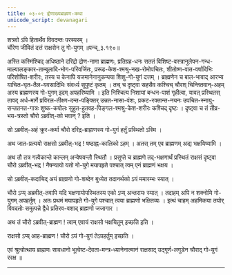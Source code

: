 ```yaml
---
title: ०३-०९ द्रोणाख्यब्राह्मण-कथा
unicode_script: devanagari
---
```


शत्रवो ऽपि हितार्थैव विवदन्तः परस्परम् ।  
चौरेण जीवितं दत्तं राक्षसेन तु गो-युगम् ॥पन्च्_३.१९०॥  


अस्ति कस्मिंश्चिद् अधिष्ठाने दरिद्रो द्रोण-नामा ब्राह्मणः, प्रतिग्रह-धनः सततं विशिष्ट-वस्त्रानुलेपन-गन्ध-माल्यालङ्कार-ताम्बूलादि-भोग-परिवर्जितः, प्ररूढ-केश-श्मश्रु-नख-रोमोपचितः, शीतोष्ण-वात-वर्षादिभिः परिशोषित-शरीरः, तस्य च केनापि यजमानेनानुकम्पया शिशु-गो-युगं दत्तम् । ब्राह्मणेन च बाल-भावाद् आरभ्य याचित-घृत-तैल-यवसादिभिः संवर्ध्य सुपुष्टं कृतम् । तच् च दृष्ट्वा सहसैव कश्चिच् चौरश् चिन्तितवान्-अहम् अस्य ब्राह्मणस्य गो-युगम् इदम् अपहरिष्यामि । इति निश्चित्य निशायां बन्धन-पाशं गृहीत्वा, यावत् प्रस्थितस् तावद् अर्ध-मार्गे प्रविरल-तीक्ष्ण-दन्त-पङ्क्तिर् उन्नत-नासा-वंशः, प्रकट-रक्तान्त-नयनः उपचित-स्नायु-सन्ततनत-गात्रः शुष्क-कपोलः
सुहुत-हुतवह-पिङ्गल-श्मश्रु-केश-शरीरः कश्चिद् दृष्टः । दृष्ट्वा च तं तीव्र-भय-त्रस्तो चौरो ऽब्रवीत्-को भवान् ? इति ।  

सो ऽब्रवीत्-अहं क्रूर-कर्मा चौरो दरिद्र-ब्राह्मणस्य गो-युगं हर्तुं प्रस्थितो ऽस्मि ।  

अथ जात-प्रत्ययो राक्षसो ऽब्रवीत्-भद्र ! षष्ठाह्न-कालिको ऽहम् । अतस् तम् एव ब्राह्मणम् अद्य भक्षयिष्यामि ।  

अथ तौ तत्र गत्वैकान्ते कान्लम् अन्वेषयन्तौ स्थितौ । प्रसुप्ते च ब्राह्मणे तद्-भक्षणार्थं प्रस्थितं राक्षसं दृष्ट्वा चौरो ऽब्रवीत्-भद्र ! नैषन्यायो यतो गो-युगे मयापहृते पश्चात् त्वम् एनं ब्राह्मणं भक्षय ।  

सो ऽब्रवीत्-कदाचिद् अयं ब्राह्मणो गो-शब्देन बुध्येत तदानर्थको ऽयं ममारम्भः स्यात् ।  

चौरो ऽप्य् अब्रवीत्-तवापि यदि भक्षणायोपस्थितस्य एको ऽप्य् अन्तरायः स्यात् । तदाहम् अपि न शक्नोमि गो-युगम् अपहर्तुम् । अतः प्रथमं मयापहृते गो-युगे पश्चात् त्वया ब्राह्मणो भक्षितव्यः । इत्थं चाहम् अहमिकया तयोर् विवदतोः समुत्पन्ने द्वैधे प्रतिरव-वशाद् ब्राह्मणो जजागार ।  

अथ तं चौरो ऽब्रवीत्-ब्राह्मण ! त्वाम् एवायं राक्षसो भक्षयितुम् इच्छति इति ।  

राक्षसो ऽप्य् आह-ब्राह्मण ! चौरो ऽयं गो-युगं तेऽपहर्तुम् इच्छति ।  

एवं श्रुत्वोत्थाय ब्राह्मणः सावधानो भूत्वेष्ट-देवता-मन्त्र-ध्यानेनात्मानं राक्षसाद् उद्गूर्ण-लगुडेन चौराद् गो-युगं ररक्ष ॥    


***********************************************************************

